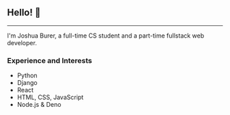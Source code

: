 ## Hello! 👋
---
I'm Joshua Burer, a full-time CS student and a part-time fullstack web developer. 

### Experience and Interests

- Python
- Django
- React
- HTML, CSS, JavaScript
- Node.js & Deno
